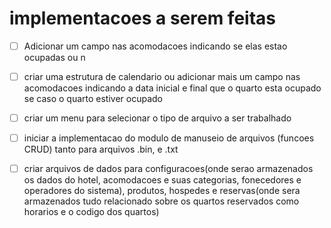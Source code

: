  # implementacoes a serem feitas

 
- [ ] Adicionar um campo nas acomodacoes indicando se elas estao ocupadas ou n 

- [ ] criar uma estrutura de calendario ou adicionar mais um campo nas acomodacoes indicando a data inicial e final que o quarto esta ocupado se caso o quarto estiver ocupado 

- [ ] criar um menu para selecionar o tipo de arquivo a ser trabalhado

- [ ] iniciar a implementacao do modulo de manuseio de arquivos (funcoes CRUD) tanto para arquivos .bin, e .txt

- [ ] criar arquivos de dados para configuracoes(onde serao armazenados os dados do hotel, acomodacoes e suas categorias, fonecedores e operadores do sistema), produtos, hospedes e reservas(onde sera armazenados tudo relacionado sobre os quartos reservados como horarios e o codigo dos quartos)

